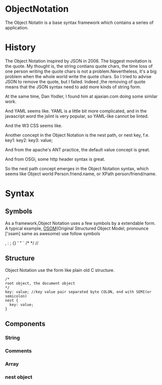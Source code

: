 # ObjectNotation
The Object Notatin is a base syntax framework which contains a series of application.

# History
The Object Notation inspired by JSON in 2006. The biggest movitation is the quote. My thought is, the string contians quote chars, the time loss of one person writing the quote chars is not a problem.Nevertheless, it's a big problem when the whole world write the quote chars. So I tried to advise JSON to remove the quote, but I failed. Indeed ,the removing of quote means that the JSON syntax need to add more kinds of string form.

At the same time, Dan Yodler, I found him at ajaxian.com doing some similar work.

And YAML seems like. YAML is a little bit more complicated, and in the javascript word the jslint is very popular, so YAML-like cannot be linted.

And the W3 CSS seems like.

Another concept in the Object Notation is the nest path, or nest key, f.e. key1: key2: key3: value;

And from the apache's ANT practice, the default value concept is great.

And from OSGi, some http header syntax is great.

So the nest path concept emerges in the Object Notation syntax, which seems like Object world Person.friend.name, or XPath person/friend/name.


# Syntax
## Symbols
As a framework,Object Notation uses a few symbols by a extendable form.
A typical example, [OSOM](https://github.com/lyrachord/OSOM)(Original Structured Object Model, pronounce ['ɔsəm] same as awesome) use follow symbols

, : ; {} ' " ` /* */ //
## Structure
Object Notation use the form like plain old C structure.
```
/*
root object, the document object
*/
key: value; //key value pair separated byte COLON, end with SEMI(or semicolon)
nest {
  key: value;
}
```
## Components
### String
### Comments
### Array
### nest object

